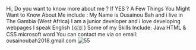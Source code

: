 Hi,
Do you want to know more about me ? If YES ?
A Few Things You Might Want to Know About Me include :
My Name is Ousainou Bah and i live in The Gambia (West Africa)
I am a junior developer and i love developing webpages
I speak English (🇬🇧 )
Some of my Skills Include:
Java
HTML & CSS
microsoft word 
You can contact me via on email: ousainoubah2018.gmail.com
![55](https://user-images.githubusercontent.com/99123877/154188223-0eb948bd-c676-4e79-a43b-72b359e9b2ef.jpg)
